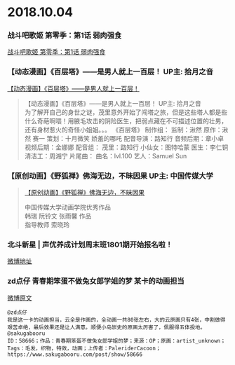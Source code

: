 # 2018.10.04

### 战斗吧歌姬 第零季：第1话 弱肉强食
[战斗吧歌姬 第零季：第1话 弱肉强食](https://www.bilibili.com/bangumi/play/ep251071)  


### 【动态漫画】《百层塔》——是男人就上一百层！ UP主: 拾月之音

[【动态漫画】《百层塔》——是男人就上一百层！](http://www.bilibili.com/video/av32983775)  
> 【动态漫画】《百层塔》——是男人就上一百层！ UP主: 拾月之音  
>为了解开自己的身世之谜，茂里意外开始了闯塔之旅，但是这些塔人都是些什么奇葩啊喂！用腋毛攻击的阴险医生，把弱点藏在不可描述位置的壮男，还有身材惹火的奇怪小姐姐。。。 《百层塔》 制作组： 监制：湫然 原作：湫然 赛一 策划：十月微笑 娇羞的哪吒 配音导演：路知行 音频后期：章小卓 视频后期：金娜娜 配音组： 茂里：路知行 小仙女：图特哈蒙 医生：李仁铜 清洁工：周湘宁 片尾曲： 曲名：lvl.100 艺人：Samuel Sun  


### 【原创动画】《野狐禅》佛海无边，不昧因果 UP主: 中国传媒大学
> [【原创动画】《野狐禅》佛海无边，不昧因果](http://www.bilibili.com/video/av32910420)
>
>中国传媒大学动画学院优秀作品  
>韩瑞 阮铃文 张雨馨 作品  
>指导教师 索晓玲  


### 北斗新星 | 声优养成计划周末班1801期开始报名啦！

[微博地址](https://weibo.com/ttarticle/p/show?id=2309404291452862616527)  









### zd点仔  青春期笨蛋不做兔女郎学姐的梦  某卡的动画担当

[微博原文](https://weibo.com/3190532530/GCmeNpl82 )
```
@zd点仔 
我是这一卡的动画担当，云全是作画的，全动画一共80张左右，大的云原画只有4张，中割做得艰苦卓绝，最后效果还是让人满意。顺便小岛崇史的原画太厉害了，佩服得五体投地。
@sakugabooru
ID：58666；作品：青春期笨蛋不做兔女郎学姐的梦；来源：OP；原画：artist_unknown；Tags：毛发，织物，特效，动画；上传者：PaleriderCacoon；https://www.sakugabooru.com/post/show/58666
```